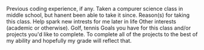 Previous coding experience, if any. Taken a compurer science class in middle school, but hanent been able to take it since.
Reason(s) for taking this class. Help spark new intrests for me later in life 
Other interests (academic or otherwise). Golf, tennis
Goals you have for this class and/or projects you'd like to complete. To complete all of the projects to the best of my ability and hopefully my grade will reflect that.
